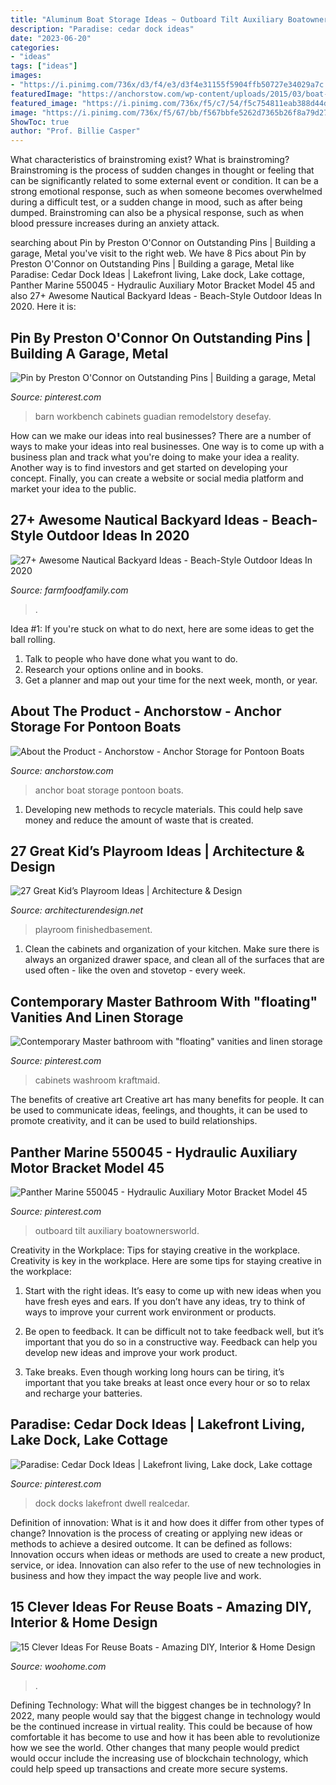 ```yaml
---
title: "Aluminum Boat Storage Ideas ~ Outboard Tilt Auxiliary Boatownersworld"
description: "Paradise: cedar dock ideas"
date: "2023-06-20"
categories:
- "ideas"
tags: ["ideas"]
images:
- "https://i.pinimg.com/736x/d3/f4/e3/d3f4e31155f5904ffb50727e34029a7c.jpg"
featuredImage: "https://anchorstow.com/wp-content/uploads/2015/03/boat-anchor-009-4.jpg"
featured_image: "https://i.pinimg.com/736x/f5/c7/54/f5c754811eab388d44d3d7dd66cc0849--basement-bathroom-master-bathrooms.jpg"
image: "https://i.pinimg.com/736x/f5/67/bb/f567bbfe5262d7365b26f8a79d27af95.jpg"
ShowToc: true
author: "Prof. Billie Casper"
---
```



What characteristics of brainstroming exist?
What is brainstroming? Brainstroming is the process of sudden changes in thought or feeling that can be significantly related to some external event or condition. It can be a strong emotional response, such as when someone becomes overwhelmed during a difficult test, or a sudden change in mood, such as after being dumped. Brainstroming can also be a physical response, such as when blood pressure increases during an anxiety attack.

	

		
searching about Pin by Preston O&#039;Connor on Outstanding Pins | Building a garage, Metal you've visit to the right web. We have 8 Pics about Pin by Preston O&#039;Connor on Outstanding Pins | Building a garage, Metal like Paradise: Cedar Dock Ideas | Lakefront living, Lake dock, Lake cottage, Panther Marine 550045 - Hydraulic Auxiliary Motor Bracket Model 45 and also 27+ Awesome Nautical Backyard Ideas - Beach-Style Outdoor Ideas In 2020. Here it is:
		
    
## Pin By Preston O&#039;Connor On Outstanding Pins | Building A Garage, Metal

<img loading=lazy src="https://i.pinimg.com/736x/d3/f4/e3/d3f4e31155f5904ffb50727e34029a7c.jpg" onerror="this.onerror=null;this.src='https://tse1.mm.bing.net/th?id=OIP.q5Bb1VuEBbIaA1gT5aLOiwHaFj&amp;pid=15.1';" alt="Pin by Preston O&#039;Connor on Outstanding Pins | Building a garage, Metal">

_Source: pinterest.com_

>barn workbench cabinets guadian remodelstory desefay. 

	

How can we make our ideas into real businesses?
There are a number of ways to make your ideas into real businesses. One way is to come up with a business plan and track what you're doing to make your idea a reality. Another way is to find investors and get started on developing your concept. Finally, you can create a website or social media platform and market your idea to the public.

    
## 27+ Awesome Nautical Backyard Ideas - Beach-Style Outdoor Ideas In 2020

<img loading=lazy src="https://farmfoodfamily.com/wp-content/uploads/2020/06/7-beach-style-backyard-ideas.jpg" onerror="this.onerror=null;this.src='https://tse2.mm.bing.net/th?id=OIP.RWoXIssLXWONwE7pYMDDTQHaOF&amp;pid=15.1';" alt="27+ Awesome Nautical Backyard Ideas - Beach-Style Outdoor Ideas In 2020">

_Source: farmfoodfamily.com_

>. 

	

Idea #1:
If you're stuck on what to do next, here are some ideas to get the ball rolling.
1. Talk to people who have done what you want to do.
2. Research your options online and in books.
3. Get a planner and map out your time for the next week, month, or year.

    
## About The Product - Anchorstow - Anchor Storage For Pontoon Boats

<img loading=lazy src="https://anchorstow.com/wp-content/uploads/2015/03/boat-anchor-009-4.jpg" onerror="this.onerror=null;this.src='https://tse4.mm.bing.net/th?id=OIP.8O9KSjzZzOzvIOld2QhBHgHaJ4&amp;pid=15.1';" alt="About the Product - Anchorstow - Anchor Storage for Pontoon Boats">

_Source: anchorstow.com_

>anchor boat storage pontoon boats. 

	

1. Developing new methods to recycle materials. This could help save money and reduce the amount of waste that is created.

    
## 27 Great Kid’s Playroom Ideas | Architecture &amp; Design

<img loading=lazy src="https://cdn.architecturendesign.net/wp-content/uploads/2014/09/348-e1410167674321.jpg" onerror="this.onerror=null;this.src='https://tse2.mm.bing.net/th?id=OIP.oyMuQ1kIZbv5f0HjdsXNbwHaE7&amp;pid=15.1';" alt="27 Great Kid’s Playroom Ideas | Architecture &amp; Design">

_Source: architecturendesign.net_

>playroom finishedbasement. 

	

1. Clean the cabinets and organization of your kitchen. Make sure there is always an organized drawer space, and clean all of the surfaces that are used often - like the oven and stovetop - every week.

    
## Contemporary Master Bathroom With &quot;floating&quot; Vanities And Linen Storage

<img loading=lazy src="https://i.pinimg.com/736x/f5/c7/54/f5c754811eab388d44d3d7dd66cc0849--basement-bathroom-master-bathrooms.jpg" onerror="this.onerror=null;this.src='https://tse1.mm.bing.net/th?id=OIP.8WLLdn7vu9jpQN4M8YpbMAHaGn&amp;pid=15.1';" alt="Contemporary Master bathroom with &quot;floating&quot; vanities and linen storage">

_Source: pinterest.com_

>cabinets washroom kraftmaid. 

	

The benefits of creative art
Creative art has many benefits for people. It can be used to communicate ideas, feelings, and thoughts, it can be used to promote creativity, and it can be used to build relationships.

    
## Panther Marine 550045 - Hydraulic Auxiliary Motor Bracket Model 45

<img loading=lazy src="https://i.pinimg.com/736x/fe/c0/d0/fec0d05e2ef51d2902589aba9e0d0ab6.jpg" onerror="this.onerror=null;this.src='https://tse4.mm.bing.net/th?id=OIP.tixxDPzhO8n7Jb9qdNiLyAAAAA&amp;pid=15.1';" alt="Panther Marine 550045 - Hydraulic Auxiliary Motor Bracket Model 45">

_Source: pinterest.com_

>outboard tilt auxiliary boatownersworld. 

	

Creativity in the Workplace: Tips for staying creative in the workplace.
Creativity is key in the workplace. Here are some tips for staying creative in the workplace:
1. Start with the right ideas. It’s easy to come up with new ideas when you have fresh eyes and ears. If you don’t have any ideas, try to think of ways to improve your current work environment or products.

2. Be open to feedback. It can be difficult not to take feedback well, but it’s important that you do so in a constructive way. Feedback can help you develop new ideas and improve your work product.

3. Take breaks. Even though working long hours can be tiring, it’s important that you take breaks at least once every hour or so to relax and recharge your batteries.

    
## Paradise: Cedar Dock Ideas | Lakefront Living, Lake Dock, Lake Cottage

<img loading=lazy src="https://i.pinimg.com/736x/f5/67/bb/f567bbfe5262d7365b26f8a79d27af95.jpg" onerror="this.onerror=null;this.src='https://tse4.mm.bing.net/th?id=OIP.lA_EQwwnF5lZPk-_iI8cFgHaJ3&amp;pid=15.1';" alt="Paradise: Cedar Dock Ideas | Lakefront living, Lake dock, Lake cottage">

_Source: pinterest.com_

>dock docks lakefront dwell realcedar. 

	

Definition of innovation: What is it and how does it differ from other types of change?
Innovation is the process of creating or applying new ideas or methods to achieve a desired outcome. It can be defined as follows: 
Innovation occurs when ideas or methods are used to create a new product, service, or idea. Innovation can also refer to the use of new technologies in business and how they impact the way people live and work.

    
## 15 Clever Ideas For Reuse Boats - Amazing DIY, Interior &amp; Home Design

<img loading=lazy src="https://www.woohome.com/wp-content/uploads/2013/08/DIY-Boat-Sandbox.jpg" onerror="this.onerror=null;this.src='https://tse3.mm.bing.net/th?id=OIP.Ch5L-TIAyPwmICWYv-IvWAHaLt&amp;pid=15.1';" alt="15 Clever Ideas For Reuse Boats - Amazing DIY, Interior &amp; Home Design">

_Source: woohome.com_

>. 

	

Defining Technology: What will the biggest changes be in technology?
In 2022, many people would say that the biggest change in technology would be the continued increase in virtual reality. This could be because of how comfortable it has become to use and how it has been able to revolutionize how we see the world. Other changes that many people would predict would occur include the increasing use of blockchain technology, which could help speed up transactions and create more secure systems.

